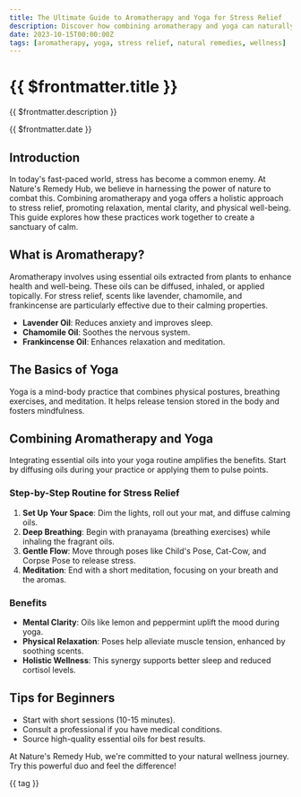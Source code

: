 ```yaml
---
title: The Ultimate Guide to Aromatherapy and Yoga for Stress Relief
description: Discover how combining aromatherapy and yoga can naturally alleviate stress. Learn essential oils, poses, and routines to achieve inner peace and wellness.
date: 2023-10-15T00:00:00Z
tags: [aromatherapy, yoga, stress relief, natural remedies, wellness]
---
```


<div class="bg-gradient-to-r from-green-500 to-blue-500 text-white p-12 rounded-xl mb-8 -mt-8">
  <h1 class="text-5xl font-bold mb-4">{{ $frontmatter.title }}</h1>
  <p class="text-xl opacity-90">{{ $frontmatter.description }}</p>
  <div class="mt-4 text-sm opacity-75">{{ $frontmatter.date }}</div>
</div>

<div class="prose prose-lg max-w-none">

## Introduction

In today's fast-paced world, stress has become a common enemy. At Nature's Remedy Hub, we believe in harnessing the power of nature to combat this. Combining aromatherapy and yoga offers a holistic approach to stress relief, promoting relaxation, mental clarity, and physical well-being. This guide explores how these practices work together to create a sanctuary of calm.

## What is Aromatherapy?

Aromatherapy involves using essential oils extracted from plants to enhance health and well-being. These oils can be diffused, inhaled, or applied topically. For stress relief, scents like lavender, chamomile, and frankincense are particularly effective due to their calming properties.

- **Lavender Oil**: Reduces anxiety and improves sleep.
- **Chamomile Oil**: Soothes the nervous system.
- **Frankincense Oil**: Enhances relaxation and meditation.

## The Basics of Yoga

Yoga is a mind-body practice that combines physical postures, breathing exercises, and meditation. It helps release tension stored in the body and fosters mindfulness.

## Combining Aromatherapy and Yoga

Integrating essential oils into your yoga routine amplifies the benefits. Start by diffusing oils during your practice or applying them to pulse points.

### Step-by-Step Routine for Stress Relief

1. **Set Up Your Space**: Dim the lights, roll out your mat, and diffuse calming oils.
2. **Deep Breathing**: Begin with pranayama (breathing exercises) while inhaling the fragrant oils.
3. **Gentle Flow**: Move through poses like Child's Pose, Cat-Cow, and Corpse Pose to release stress.
4. **Meditation**: End with a short meditation, focusing on your breath and the aromas.

### Benefits

- **Mental Clarity**: Oils like lemon and peppermint uplift the mood during yoga.
- **Physical Relaxation**: Poses help alleviate muscle tension, enhanced by soothing scents.
- **Holistic Wellness**: This synergy supports better sleep and reduced cortisol levels.

## Tips for Beginners

- Start with short sessions (10-15 minutes).
- Consult a professional if you have medical conditions.
- Source high-quality essential oils for best results.

At Nature's Remedy Hub, we're committed to your natural wellness journey. Try this powerful duo and feel the difference!

</div>

<div class="mt-12 flex flex-wrap gap-2">
  <span v-for="tag in $frontmatter.tags" :key="tag" 
        class="px-4 py-2 bg-primary/10 text-primary rounded-full">
    {{ tag }}
  </span>
</div>
